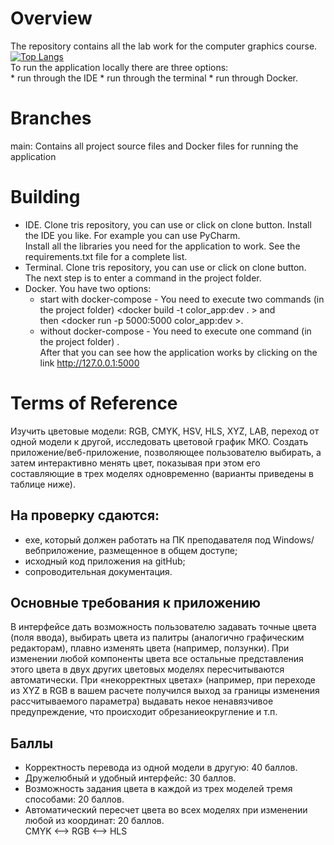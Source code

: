 # Overview
The repository contains all the lab work for the computer graphics course.
[![Top Langs](https://github-readme-stats.vercel.app/api/top-langs/?username=andrey1pf)](https://github.com/andrey1pf/Computer-graphics)    
To run the application locally there are three options:  
    * run through the IDE
    * run through the terminal 
    * run through Docker.

# Branches
main: Contains all project source files and Docker files for running the application

# Building
+ IDE. Clone tris repository, you can use <git clone > or click on clone button. Install the IDE you like. For example you can use PyCharm.  
Install all the libraries you need for the application to work. See the requirements.txt file for a complete list.
+ Terminal. Clone tris repository, you can use <git clone > or click on clone button.  
The next step is to enter a command <python app.py > in the project folder.
+ Docker. You have two options:
  * start with docker-compose - You need to execute two commands (in the project folder) <docker build -t color_app:dev . > and  
  then <docker run -p 5000:5000 color_app:dev >.
  * without docker-compose - You need to execute one command (in the project folder) <docker-compose up >.  
After that you can see how the application works by clicking on the link http://127.0.0.1:5000

# Terms of Reference
Изучить цветовые модели: RGB, CMYK, HSV, HLS, XYZ, LAB, переход от одной модели к другой, исследовать цветовой график МКО. Создать 
приложение/веб-приложение, позволяющее пользователю выбирать, а затем интерактивно менять цвет, показывая при этом его составляющие в трех моделях 
одновременно (варианты приведены в таблице ниже).
## На проверку сдаются:
  * exe, который должен работать на ПК преподавателя под Windows/вебприложение, размещенное в общем доступе;
  * исходный код приложения на gitHub;
  * сопроводительная документация.
## Основные требования к приложению
В интерфейсе дать возможность пользователю задавать точные цвета (поля ввода), выбирать цвета из палитры (аналогично графическим редакторам), плавно
изменять цвета (например, ползунки). При изменении любой компоненты цвета все остальные представления этого цвета в двух других цветовых моделях 
пересчитываются автоматически. При «некорректных цветах» (например, при переходе из XYZ в RGB в вашем расчете получился выход за границы изменения 
рассчитываемого параметра) выдавать некое ненавязчивое предупреждение, что происходит обрезаниеокругление и т.п.
## Баллы
  * Корректность перевода из одной модели в другую: 40 баллов.
  * Дружелюбный и удобный интерфейс: 30 баллов.
  * Возможность задания цвета в каждой из трех моделей тремя способами: 20 баллов.
  * Автоматический пересчет цвета во всех моделях при изменении любой из координат: 20 баллов.  
CMYK <--> RGB <--> HLS
